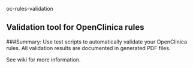 oc-rules-validation
## Validation tool for OpenClinica rules

###Summary: 
Use test scripts to automatically validate your OpenClinica rules. All validation results are documented in generated PDF files.

See wiki for more information.
